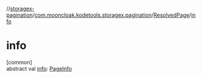 //[storagex-pagination](../../../index.md)/[com.mooncloak.kodetools.storagex.pagination](../index.md)/[ResolvedPage](index.md)/[info](info.md)

# info

[common]\
abstract val [info](info.md): [PageInfo](../-page-info/index.md)
